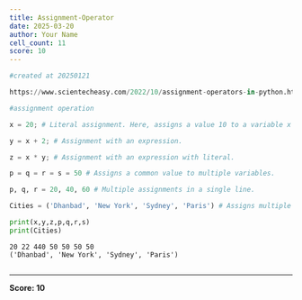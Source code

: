 ```yaml
---
title: Assignment-Operator
date: 2025-03-20
author: Your Name
cell_count: 11
score: 10
---
```


```python
#created at 20250121
```


```python
https://www.scientecheasy.com/2022/10/assignment-operators-in-python.html/
```


```python
#assignment operation
```


```python
x = 20; # Literal assignment. Here, assigns a value 10 to a variable x by = operator.

```


```python
y = x + 2; # Assignment with an expression.

```


```python
z = x * y; # Assignment with an expression with literal.


```


```python
p = q = r = s = 50 # Assigns a common value to multiple variables.

```


```python
p, q, r = 20, 40, 60 # Multiple assignments in a single line.

```


```python
Cities = ('Dhanbad', 'New York', 'Sydney', 'Paris') # Assigns multiple values in a sequence.

```


```python
print(x,y,z,p,q,r,s)
print(Cities)
```

    20 22 440 50 50 50 50
    ('Dhanbad', 'New York', 'Sydney', 'Paris')



```python

```


---
**Score: 10**